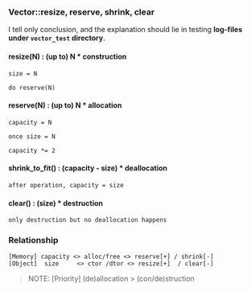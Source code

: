 ### Vector::resize, reserve, shrink, clear

I tell only conclusion, and the explanation should lie in testing __log-files under `vector_test` directory__.

#### resize(N) : (up to) N * construction
```
size = N

do reserve(N)
```
#### reserve(N) : (up to) N * allocation
```
capacity = N

once size = N

capacity *= 2
```
#### shrink_to_fit() : (capacity - size) * deallocation
```
after operation, capacity = size
```

#### clear() : (size) * destruction
```
only destruction but no deallocation happens
```

### Relationship
```
[Memory] capacity <> alloc/free <> reserve[+] / shrink[-]
[Object]  size     <> ctor /dtor <> resize[+]  / clear[-]
```
> NOTE: [Priority] (de)allocation > (con/de)struction
